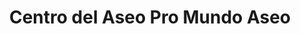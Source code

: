 ---
title: "Centro del Aseo Pro Mundo Aseo"
url: /quilpue/centro-del-aseo-pro-mundo-aseo/
shop: farmacia
---